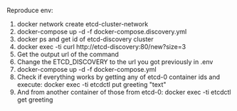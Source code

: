 






Reproduce env:
1. docker network create etcd-cluster-network
2. docker-compose up -d -f docker-compose.discovery.yml
3. docker ps and get id of etcd-discovery cluster
4. docker exec -ti <id> curl http://etcd-discovery:80/new?size=3
5. Get the output url of the command
6. Change the ETCD_DISCOVERY to the url you got previously in .env
7. docker-compose up -d -f docker-compose.yml
8. Check if everything works by getting any of etcd-0 container ids and execute: docker exec -ti <id> etcdctl put greeting \"text\"
9. And from another container of those from etcd-0: docker exec -ti <id> etcdctl get greeting


